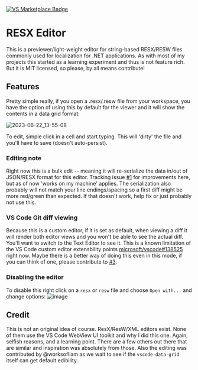 [![VS Marketplace Badge](https://img.shields.io/visual-studio-marketplace/v/timheuer.resx-editor?label=VS%20Code%20Marketplace&color=brightgreen&logo=visualstudiocode)](https://marketplace.visualstudio.com/items?itemName=TimHeuer.resx-editor)

# RESX Editor

This is a previewer/light-weight editor for string-based RESX/RESW files commonly used for localization for .NET applications. As with most of my projects this started as a learning experiment and thus is not feature rich. But it is MIT licensed, so please, by all means contribute!

## Features

Pretty simple really, if you open a .resx/.resw file from your workspace, you have the option of using this by default for the viewer and it will show the contents in a data grid format:

![2023-06-22_13-55-08](https://github.com/timheuer/resx-editor/assets/4821/8aa91777-27c9-418f-bab4-5acb1ff5ef8f)

To edit, simple click in a cell and start typing.  This will 'dirty' the file and you'll have to save (doesn't auto-persist).

### Editing note
Right now this is a bulk edit -- meaning it will re-serialize the data in/out of JSON/RESX format for this editor.  Tracking issue [#1](https://github.com/timheuer/resx-editor/issues/1) for improvements here, but as of now 'works on my machine' applies.  The serialization also probably will not match your line endings/spacing so a first diff might be more red/green than expected.  If that doesn't work, help fix or just probably not use this.

### VS Code Git diff viewing
Because this is a custom editor, if it is set as default, when viewing a diff it will render both editor views and you won't be able to see the actual diff.  You'll want to switch to the Text Editor to see it.  This is a known limitation of the VS Code custom editor extensbility points [microsoft/vscode#138525](https://github.com/microsoft/vscode/issues/138525) right now.  Maybe there is a better way of doing this even in this mode, if you can think of one, please contribute to [#3](https://github.com/timheuer/resx-editor/issues/3).  

### Disabling the editor
To disable this right click on a `resx` or `resw` file and choose `Open with...` and change options:
![image](https://github.com/timheuer/resx-editor/assets/4821/9c944bcb-4b44-4147-be75-fa5fbbb7e686)

## Credit
This is not an original idea of course.  ResX/ResW/XML editors exist.  None of them use the VS Code WebView UI toolkit and why I did this one.  Again, selfish reasons, and a learning point.  There are a few others out there that are similar and inspiration was absolutely from those.  Also the editing was contributed by @worksofliam as we wait to see if the `vscode-data-grid` itself can get default edibility.
